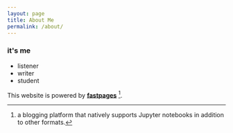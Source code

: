 ```yaml
---
layout: page
title: About Me
permalink: /about/
---
```


### it's me
- listener 
- writer
- student




This website is powered by **[fastpages](https://github.com/fastai/fastpages)** [^1].



[^1]:a blogging platform that natively supports Jupyter notebooks in addition to other formats.

